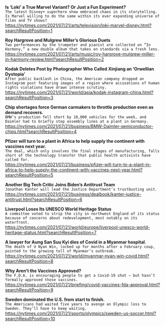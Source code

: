 **Is ‘Loki’ a True Marvel Variant? Or Just a Fun Experiment?**\
`The latest Disney+ superhero show embraced chaos in its storytelling. Is Marvel willing to do the same within its ever expanding universe of films and TV shows?`\
https://nytimes.com/2021/07/21/arts/television/loki-marvel-disney.html?searchResultPosition=1

**Roy Hargrove and Mulgrew Miller’s Glorious Duets**\
`Two performances by the trumpeter and pianist are collected on “In Harmony,” a new double album that takes on standards via a fresh lens.`\
https://nytimes.com/2021/07/21/arts/music/roy-hargrove-mulgrew-miller-in-harmony-review.html?searchResultPosition=2

**Kodak Deletes Post by Photographer Who Called Xinjiang an ‘Orwellian Dystopia’**\
`After public backlash in China, the American company dropped an Instagram post featuring images of a region where accusations of human rights violations have drawn intense scrutiny.`\
https://nytimes.com/2021/07/21/world/asia/kodak-instagram-china.html?searchResultPosition=3

**Chip shortages force German carmakers to throttle production even as demand recovers.**\
`BMW’s production fell short by 10,000 vehicles for the week, and Daimler had to briefly stop assembly lines at a plant in Germany.`\
https://nytimes.com/2021/07/21/business/BMW-Daimler-semiconductor-chips.html?searchResultPosition=4

**Pfizer will turn to a plant in Africa to help supply the continent with vaccines next year.**\
`The deal, which only involves the final stages of manufacturing, falls short of the technology transfer that public health activists have called for.`\
https://nytimes.com/2021/07/21/business/pfizer-will-turn-to-a-plant-in-africa-to-help-supply-the-continent-with-vaccines-next-year.html?searchResultPosition=5

**Another Big Tech Critic Joins Biden’s Antitrust Team**\
`Jonathan Kanter will lead the Justice Department’s trustbusting unit.`\
https://nytimes.com/2021/07/21/business/dealbook/kanter-justice-antitrust.html?searchResultPosition=6

**Liverpool Loses Its UNESCO World Heritage Status**\
`A committee voted to strip the city in northwest England of its status because of concerns about redevelopment, most notably on its waterfront.`\
https://nytimes.com/2021/07/21/world/europe/liverpool-unesco-world-heritage-status.html?searchResultPosition=7

**A lawyer for Aung San Suu Kyi dies of Covid in a Myanmar hospital.**\
`The death of U Nyan Win, locked up for months after a February coup, pointed to the growing toll of Myanmar’s outbreak.`\
https://nytimes.com/2021/07/21/world/myanmar-nyan-win-covid.html?searchResultPosition=8

**Why Aren’t the Vaccines Approved?**\
`The F.D.A. is encouraging people to get a Covid-19 shot — but hasn’t formally approved those vaccines.`\
https://nytimes.com/2021/07/21/briefing/covid-vaccines-fda-approval.html?searchResultPosition=9

**Sweden dominated the U.S. from start to finish.**\
`The Americans had waited five years to avenge an Olympic loss to Sweden. They’ll have to keep waiting.`\
https://nytimes.com/2021/07/21/sports/olympics/sweden-us-soccer.html?searchResultPosition=10

